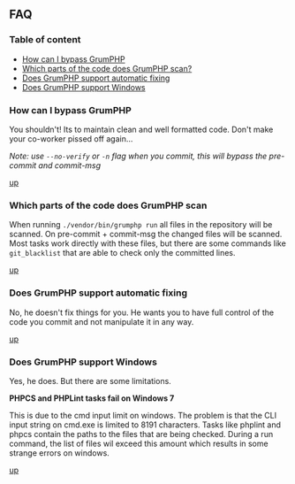 ## FAQ

### Table of content
- [How can I bypass GrumPHP](#how-can-i-bypass-grumphp)
- [Which parts of the code does GrumPHP scan?](#which-parts-of-the-code-does-grumphp-scan)
- [Does GrumPHP support automatic fixing](#does-grumphp-support-automatic-fixing)
- [Does GrumPHP support Windows](#does-grumphp-support-windows)

### How can I bypass GrumPHP

You shouldn't! Its to maintain clean and well formatted code.
Don't make your co-worker pissed off again...

*Note: use `--no-verify` or `-n` flag when you commit, 
this will bypass the pre-commit and commit-msg*

[up](#table-of-content)

### Which parts of the code does GrumPHP scan

When running `./vendor/bin/grumphp run` all 
files in the repository will be scanned.
On pre-commit + commit-msg the changed files 
will be scanned.
Most tasks work directly with these files, 
but there are some commands like `git_blacklist` 
that are able to check only the committed lines.

[up](#table-of-content)

### Does GrumPHP support automatic fixing

No, he doesn't fix things for you. He wants you to have full
control of the code you commit and not manipulate it in any way.

[up](#table-of-content)

### Does GrumPHP support Windows

Yes, he does. But there are some limitations.

**PHPCS and PHPLint tasks fail on Windows 7**

This is due to the cmd input limit on windows.
The problem is that the CLI input string on cmd.exe 
is limited to 8191 characters. Tasks like phplint 
and phpcs contain the paths to the files that are 
being checked. During a run command, the list of 
files wil exceed this amount which results in some 
strange errors on windows.

[up](#table-of-content)
